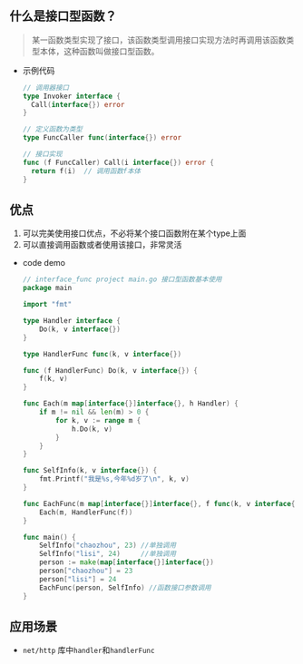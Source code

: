 ## 什么是接口型函数？

> 某一函数类型实现了接口，该函数类型调用接口实现方法时再调用该函数类型本体，这种函数叫做接口型函数。

- 示例代码

  ```go
  // 调用器接口
  type Invoker interface {
  	Call(interface{}) error
  }
  
  // 定义函数为类型
  type FuncCaller func(interface{}) error
  
  // 接口实现
  func (f FuncCaller) Call(i interface{}) error {
  	return f(i)  // 调用函数f本体
  }
  ```

  

## 优点

1. 可以完美使用接口优点，不必将某个接口函数附在某个type上面
2. 可以直接调用函数或者使用该接口，非常灵活

- code demo

  ```go
  // interface_func project main.go 接口型函数基本使用
  package main
  
  import "fmt"
  
  type Handler interface {
      Do(k, v interface{})
  }
  
  type HandlerFunc func(k, v interface{})
  
  func (f HandlerFunc) Do(k, v interface{}) {
      f(k, v)
  }
  
  func Each(m map[interface{}]interface{}, h Handler) {
      if m != nil && len(m) > 0 {
          for k, v := range m {
              h.Do(k, v)
          }
      }
  }
  
  func SelfInfo(k, v interface{}) {
      fmt.Printf("我是%s,今年%d岁了\n", k, v)
  }
  
  func EachFunc(m map[interface{}]interface{}, f func(k, v interface{})) {
      Each(m, HandlerFunc(f))
  }
  
  func main() {
      SelfInfo("chaozhou", 23) //单独调用
      SelfInfo("lisi", 24)     //单独调用
      person := make(map[interface{}]interface{})
      person["chaozhou"] = 23
      person["lisi"] = 24
      EachFunc(person, SelfInfo) //函数接口参数调用
  }
  ```

  

## 应用场景

- `net/http` 库中`handler`和`handlerFunc`